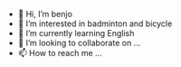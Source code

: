 - 👋 Hi, I’m benjo
- 👀 I’m interested in badminton and bicycle
- 🌱 I’m currently learning English
- 💞️ I’m looking to collaborate on ...
- 📫 How to reach me ...

<!---
zhoupeng131421/zhoupeng131421 is a ✨ special ✨ repository because its `README.md` (this file) appears on your GitHub profile.
You can click the Preview link to take a look at your changes.
--->
